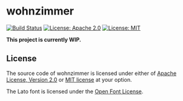 # wohnzimmer

[![Build Status](https://github.com/musikundkultur/wohnzimmer/workflows/ci/badge.svg)](https://github.com/musikundkultur/wohnzimmer/actions?query=workflow%3Aci)
[![License: Apache 2.0](https://img.shields.io/badge/License-Apache_2.0-blue.svg)](https://opensource.org/licenses/Apache-2.0)
[![License: MIT](https://img.shields.io/badge/License-MIT-yellow.svg)](https://opensource.org/licenses/MIT)

**This project is currently WIP.**

## License

The source code of wohnzimmer is licensed under either of [Apache License,
Version 2.0](LICENSE-APACHE.md) or [MIT license](LICENSE-MIT) at your option.

The Lato font is licensed under the [Open Font License](static/fonts/lato/OFL.txt).
